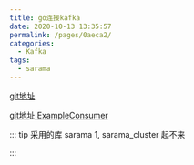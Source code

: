 ```yaml
---
title: go连接kafka
date: 2020-10-13 13:35:57
permalink: /pages/0aeca2/
categories:
  - Kafka
tags:
  - sarama
---
```


[git地址](https://github.com/Shopify/sarama)

[git地址 ExampleConsumer](https://github.com/Shopify/sarama/blob/master/consumer_test.go)


::: tip 采用的库 sarama
1, sarama_cluster 起不来


:::

